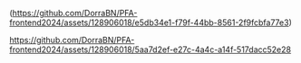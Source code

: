 (https://github.com/DorraBN/PFA-frontend2024/assets/128906018/e5db34e1-f79f-44bb-8561-2f9fcbfa77e3)

https://github.com/DorraBN/PFA-frontend2024/assets/128906018/5aa7d2ef-e27c-4a4c-a14f-517dacc52e28
